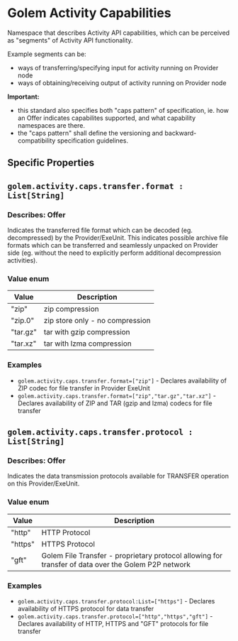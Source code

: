 # Golem Activity Capabilities
Namespace that describes Activity API capabilities, which can be perceived as "segments" of Activity API functionality.

Example segments can be:

- ways of transferring/specifying input for activity running on Provider node
- ways of obtaining/receiving output of activity running on Provider node

**Important:** 
- this standard also specifies both "caps pattern" of specification, ie. how an Offer indicates capabilites supported, and what capability namespaces are there.
- the "caps pattern" shall define the versioning and backward-compatibility specification guidelines.

## Specific Properties

## `golem.activity.caps.transfer.format : List[String]`

### Describes: Offer

Indicates the transferred file format which can be decoded (eg. decompressed) by the Provider/ExeUnit. This indicates possible archive file formats which can be transferred and seamlessly unpacked on Provider side (eg. without the need to explicitly perform additional decompression activities).

### Value enum
| Value    | Description                     |
| -------- | ------------------------------- |
| "zip"    | zip compression                 |
| "zip.0"  | zip store only - no compression |
| "tar.gz" | tar with gzip compression       |
| "tar.xz" | tar with lzma compression       |

### **Examples**
* `golem.activity.caps.transfer.format=["zip"]` - Declares availability of ZIP codec for file transfer in Provider ExeUnit
* `golem.activity.caps.transfer.format=["zip","tar.gz","tar.xz"]` - Declares availability of ZIP and TAR (gzip and lzma) codecs for file transfer

## `golem.activity.caps.transfer.protocol : List[String]`

### Describes: Offer

Indicates the data transmission protocols available for TRANSFER operation on this Provider/ExeUnit.
### Value enum
| Value   | Description                                                                                         |
| ------- | --------------------------------------------------------------------------------------------------- |
| "http"  | HTTP Protocol                                                                                       |
| "https" | HTTPS Protocol                                                                                      |
| "gft"   | Golem File Transfer - proprietary protocol allowing for transfer of data over the Golem P2P network |
### **Examples**
* `golem.activity.caps.transfer.protocol:List=["https"]` - Declares availability of HTTPS protocol for data transfer
* `golem.activity.caps.transfer.protocol=["http","https","gft"]` - Declares availability of HTTP, HTTPS and "GFT" protocols for file transfer
